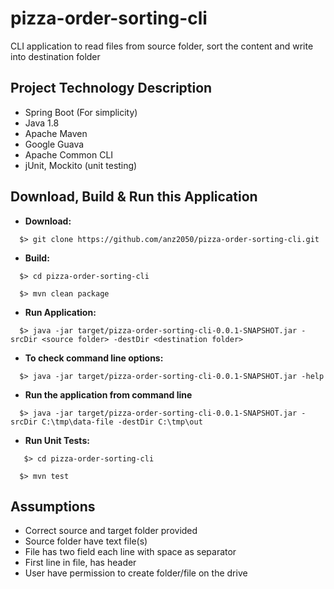 # pizza-order-sorting-cli
CLI application to read files from source folder, sort the content and write into destination folder

## Project Technology Description

  - Spring Boot (For simplicity)
  - Java 1.8
  - Apache Maven
  - Google Guava
  - Apache Common CLI
  - jUnit, Mockito (unit testing)
  
## Download, Build & Run this Application

* **Download:**
```
  $> git clone https://github.com/anz2050/pizza-order-sorting-cli.git
```

* **Build:**
```
  $> cd pizza-order-sorting-cli
  
  $> mvn clean package
```  

* **Run Application:**
```
  $> java -jar target/pizza-order-sorting-cli-0.0.1-SNAPSHOT.jar -srcDir <source folder> -destDir <destination folder>
```

* **To check command line options:**
```
  $> java -jar target/pizza-order-sorting-cli-0.0.1-SNAPSHOT.jar -help
```

* **Run the application from command line**
```
  $> java -jar target/pizza-order-sorting-cli-0.0.1-SNAPSHOT.jar -srcDir C:\tmp\data-file -destDir C:\tmp\out
```

* **Run Unit Tests:**
```
   $> cd pizza-order-sorting-cli
  
  $> mvn test
```

## Assumptions

* Correct source and target folder provided
* Source folder have text file(s)
* File has two field each line with space as separator
* First line in file, has header
* User have permission to create folder/file on the drive
